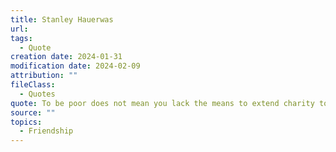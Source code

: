 ```yaml
---
title: Stanley Hauerwas
url: 
tags:
  - Quote
creation date: 2024-01-31
modification date: 2024-02-09
attribution: ""
fileClass:
  - Quotes
quote: To be poor does not mean you lack the means to extend charity to another. You may lack money or food, but you have the gift of friendship to overwhelm the loneliness that grips the lives of so many.
source: ""
topics:
  - Friendship
---
```

